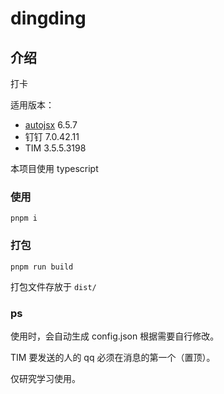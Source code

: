 # dingding

## 介绍

打卡

适用版本：

-   [autojsx](https://github.com/kkevsekk1/AutoX) 6.5.7
-   钉钉 7.0.42.11
-   TIM 3.5.5.3198

本项目使用 typescript

### 使用

`pnpm i`

### 打包

`pnpm run build`

打包文件存放于 `dist/`

### ps

使用时，会自动生成 config.json 根据需要自行修改。

TIM 要发送的人的 qq 必须在消息的第一个（置顶）。

仅研究学习使用。
